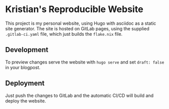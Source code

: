 # Kristian's Reproducible Website

This project is my personal website, using Hugo with asciidoc as a static site generator.
The site is hosted on GitLab pages, using the supplied `.gitlab-ci.yaml` file, which just builds the `flake.nix` file.

## Development

To preview changes serve the website with `hugo serve` and set `draft: false` in your blogpost.

## Deployment

Just push the changes to GitLab and the automatic CI/CD will build and deploy the website.
